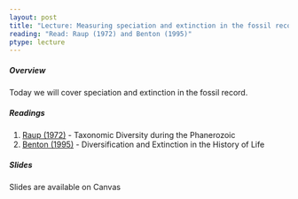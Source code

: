 ```yaml
---
layout: post
title: "Lecture: Measuring speciation and extinction in the fossil record"
reading: "Read: Raup (1972) and Benton (1995)"
ptype: lecture
---
```


##### Overview

Today we will cover speciation and extinction in the fossil record. 

##### Readings

1. [Raup (1972)](http://www.jstor.org/stable/pdf/1734207.pdf) - Taxonomic Diversity during the Phanerozoic
2. [Benton (1995)](http://www.jstor.org/stable/pdf/2886491.pdf) - Diversification and Extinction in the History of Life

##### Slides

Slides are available on Canvas
